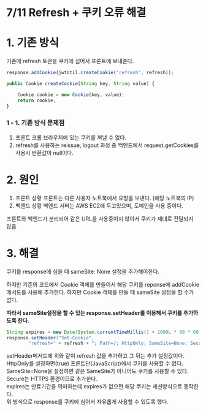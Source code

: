 # 7/11 Refresh + 쿠키 오류 해결

# 1. 기존 방식

기존에 refresh 토큰을 쿠키에 심어서 프론트에 보내준다.

```jsx
response.addCookie(jwtUtil.createCookie("refresh", refresh));
```

```jsx
public Cookie createCookie(String key, String value) {

    Cookie cookie = new Cookie(key, value);
    return cookie;
}
```

### 1 - 1. 기존 방식 문제점

1. 프론트 크롬 브라우저에 있는 쿠키를 꺼낼 수 없다.
2. refresh를 사용하는 reissue, logout 과정 중 백엔드에서 request.getCookies를 사용시 반환값이 null이다.

# 2. 원인

1. 프론트 상황
프론트는 다른 사용자 노트북에서 요청을 보낸다. (해당 노트북의 IP)
2. 백엔드 상황
백엔드 서버는 AWS EC2에 두고있으며, 도메인을 사용 중이다.

프론트와 백엔드가 분리되어 같은 URL을 사용중이지 않아서 쿠키가 제대로 전달되지 않음

# 3. 해결

쿠키를 response에 심을 때 sameSite: None 설정을 추가해야한다.

하지만 기존의 코드에서 Cookie 객체를 만들어서 해당 쿠키를 reponse에 addCookie메서드를 사용해 추가한다. 하지만 Cookie 객체를 만들 때 sameSite 설정을 할 수가 없다.

**따라서 sameSite설정을 할 수 있는 response.setHeader를 이용해서 쿠키를 추가하도록 한다.**

```java
String expires = new Date(System.currentTimeMillis() + 1000L * 60 * 60 * 24).toString(); // 1일 후 만료
response.setHeader("Set-Cookie",
        "refresh=" + refresh + "; Path=/; HttpOnly; SameSite=None; Secure; expires=" + expires);
```

setHeader메서드에 위와 같이 refresh 값을 추가하고 그 뒤는 추가 설정값이다.   
HttpOnly를 설정하면(true) 프론트단(JavaScript)에서 쿠키를 사용할 수 없다.   
SameSite=None을 설정하면 같은 SameSite가 아니어도 쿠키를 사용할 수 있다.   
Secure는 HTTPS 환경이므로 추가한다.   
expires는 만료기간을 의미하는데 expires가 없으면 해당 쿠키는 세션방식으로 동작한다.   
위 방식으로 response를 쿠키에 심어서 자유롭게 사용할 수 있도록 했다.   
